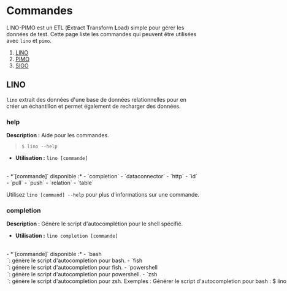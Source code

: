 # Commandes

LINO-PIMO est un ETL (**E**xtract **T**ransform **L**oad) simple pour gérer les données de test. Cette page liste les commandes qui peuvent être utilisées avec `lino` et `pimo`. 

1. [LINO](#lino)
2. [PIMO](#pimo)
3. [SIGO](#pimo)

## LINO <a name = "lino"></a>

`lino` extrait des données d'une base de données relationnelles pour en créer un échantillon et permet également de recharger des données.

### help

**Description :**
    Aide pour les commandes.

> ```console
> $ lino --help
>```

- **Utilisation :**
    `lino [commande]`
<br>
    - *`[commande]` disponible :*
        - `completion`
        - `dataconnector`
        - `http`
        - `id`
        - `pull`
        - `push`
        - `relation`
        - `table`

Utilisez `lino [command] --help` pour plus d'informations sur une commande.

### completion

**Description :**
    Génère le script d'autocomplétion pour le shell spécifié.

- **Utilisation :**
    `lino completion [commande]`
<br>
    - *`[commande]` disponible :*
        - `bash <option>`: génère le script d'autocompletion pour bash.
        - `fish <option>`: génère le script d'autocompletion pour fish.
        - `powershell <option>`: génère le script d'autocompletion pour powershell.
        - `zsh <option>`: génère le script d'autocompletion pour zsh.

> **Exemples :** <br>

Générer le script d'autocompletion pour bash :
```console
$ lino completion bash > /etc/bash_completion.d/lino
```
Génèrer le script d'autocompletion pour powershell en désactivant les descriptions de complétion :
```console
$ lino completion powershell --no-descriptions
```

Utilisez `lino completion [command] --help` pour plus d'informations sur une commande.

### dataconnector

**Description :**
    Gère les alias de la base de données.

- **Utilisation :**
    `lino dataconnector [commande]`
<br>
    - *`[commande]` disponible :*
        - `add <alias_bdd> <url_bdd> <option>`: ajoute un alias à une base de données.
        - `list`: liste les alias de base de données.
        - `ping <alias_bdd>`: connexion à la base de données `<alias_bdd>`.

**Alias :** `dataconnector`, `dc`

> **Exemples :** <br>

Ajouter un alias à une base de données en indiquant que la base de donnée est en lecture seule.
```console
$ lino dataconnector add mydatabase 'postgresql://postgres:sakila@localhost:5432/postgres?sslmode=disable' -r
```
Lister les alias.
```console
$ lino dc list
```

Utilisez `lino dataconnector [command] --help` pour plus d'informations sur une commande.

### http

**Description :**
    Démarre le serveur HTTP.

- **Utilisation :**
    `lino http <option>`   

> **Exemples :** <br>

Associer un port http (par défaut le port est 8000).
```console
$ lino http --port 8080
```
Préciser le nom du fichier contenant l'ingress-descriptor.
```console
$ lino http -i IngressDescriptor.yaml
```

### id

**Description :**
    Gère l'ingress-descriptor (descripteur d'entrée, ie. le chemin par lequel passe `lino` pour récupérer les données).

- **Utilisation :**
    `lino id [commande]`
<br>
    - *`[commande]` disponible :*
        - `create <start_table>`: créé l'ingress-descriptor à partir de la table `<start_table>`.
        - `display-plan`: montre les étapes par lesquelles la récupération des données se fait.
        - `export`: exporte le contenu de l'ingress-descriptor au format *JSON* vers la sortie stdout.
        - `set-child-lookup <relation> [true|false]`: définit le paramètre `lookup`* de la table enfant de la `<relation>` à true ou false dans l'ingress-descriptor.
        - `set-parent-lookup <relation> [true|false]`: définit le paramètre `lookup`* de la table parent de la `<relation>` à true ou false dans l'ingress-descriptor.
        - `set-start-table <start_table>`: définit la table de départ `<start_table>` dans l'ingress-descriptor
        - `show-graph`: montre le graphe de l'ingress-descriptor.

*`lookup`: indique si l'on veut ou non récupérer la donnée de la table concernée par cette `<relation>`.

> **Exemples :** <br>

Afficher le chemin que parcourt `lino` pour récupérer les données.
```console
$ lino id display-plan
```
Changer le paramètre `lookup` de la table enfant de la relation `fk_pets_owner_id`.
```console
$ lino id set-child-lookup fk_pets_owner_id true
```

Utilisez `lino id [command] --help` pour plus d'informations sur une commande.

### pull

**Description :**
    Extrait des données d'une base de données.

- **Utilisation :**
    `lino pull <alias_bdd> <option>`
<br>

> **Exemples :** <br>

Extraire les données uniques de la table `owners`.
```console
$ lino pull mydatabase --distinct --table owners
```
Extraire les grappes de données correspondant à la clause `where SQL`. 
```console
$ lino pull mydatabase -w "id in (12,24,36)"
```

### push

**Description :**
    Charge des données dans une base de données (mode par défault: *insertion*)

- **Utilisation :**
    `lino push [mode] <alias_bdd> <option>`
<br>
    - *`[mode]` disponible :*
        - `truncate`: permet de supprimer toutes les données d’une base sans supprimer la base de données.
        - `insert`: permet d'inserer une ou plusieurs lignes dans la base existante.
        - `update`: permet d’effectuer des modifications sur des lignes existantes.
        - `delete`: permet de supprimer des lignes dans une base.

> **Exemples :** <br>

Inserer dans la table `owners` un fichier contenant les lignes à inserer.
```console
$ lino push mydatabase --table owners < data.jsonl
```
Mettre à jour des données dans la base en supprimant les contraintes durant le chargement.
```console
$ < data.jsonl | lino push update mydatabase --disable-constraints
```

### relation

**Description :**
    Gère les relations de la base de données.

- **Utilisation :**
    `lino relation [commande]`
<br>
    - *`[commande]` disponible :*
        - `extract <alias_bdd>`: extrait les relations de la base de données.

**Alias :** `relation`, `rel`

> **Exemple :** <br>

Extraire les relations de la base de données `mydatabase`.
```console
$ lino relation extract mydatabase
```

Utilisez `lino relation [command] --help` pour plus d'informations sur une commande.

### sequence

**Description :**
    Gère les séquences.

- **Utilisation :**
    `lino sequence [commande]`
<br>
    - *`[commande]` disponible :*
        - `extract <alias_bdd>`: extrait le nom de la séquence de la base de données.
        - `status <alias_bdd>`: retourne le statut de la séquence de la base de données.
        - `update <alias_bdd>`: mets à jour le statut de la séquence.

**Alias :** `sequence`, `seq`

> **Exemples :** <br>

Extraire le nom de la séquence de `mydatabase`.
```console
$ lino sequence extract mydatabase
```
Connaître le status de la séquence de `mydatabase`.
```console
$ lino sequence status mydatabase
```

Utilisez `lino sequence [command] --help` pour plus d'informations sur une commande.

### table

**Description :**
    Gère les tables de la base de données.

- **Utilisation :**
    `lino table [commande]`
<br>
    - *`[commande]` disponible :*
        - `add-column <alias_table> <alias_colonne> <option>`: ajoute une définition de colonne dans le fichier `table.yml`.
        - `count <alias_bdd>`: compte le nombre de lignes présent dans les tables de la base de données.
        - `extract <alias_bdd>`: extrait les métadonnées des tables de la base de données.
        - `remove-column <alias_table> <alias_colonne>`: supprime une définition de colonne dans le fichier `table.yml`.

**Alias :** `table`, `tab`

> **Exemples :** <br>

Ajouter une colonne au fichier `table.yml` en précisant le type de la colonnes.
```console
$ lino table add-column owners first_name -i string
```
Retourner le nombre de lignes présent dans la base de données `mydatabase`.
```console
$ lino table count mydatabase
```

Utilisez `lino table [command] --help` pour plus d'informations sur une commande.

## PIMO <a name = "pimo"></a>

`pimo` masque des données sensibles contenues dans un flux de jsonlines en utilisant un fichier de configuration contenant les masques à appliquer.

### help

**Description :**
    Aide pour les commandes.

> ```console
> $ pimo --help
>```

- **Utilisation :**
    `pimo [commande]`
    `pimo <option>`
<br>
    - *`[commande]` disponible :*
        - `completion`
        - `flow`
        - `jsonschema`
        - `play`

Utilisez `pimo [command] --help` pour plus d'informations sur une commande.

### completion

**Description :**
    Génère le script d'autocomplétion pour `pimo` pour le shell spécifié.

- **Utilisation :**
    `pimo completion [commande]`
<br>
    - *`[commande]` disponible :*
        - `bash <option>`: génère le script d'autocompletion pour bash.
        - `fish <option>`: génère le script d'autocompletion pour fish.
        - `powershell <option>`: génère le script d'autocompletion pour powershell.
        - `zsh <option>`: génère le script d'autocompletion pour zsh.

> **Exemples :** <br>

Générer le script d'autocompletion pour bash :
```console
$ pimo completion bash > /etc/bash_completion.d/pimo
```
Génèrer le script d'autocompletion pour bash (sur macOS) en désactivant les descriptions de complétion :
```console
$ pimo completion bash --no-descriptions > /usr/local/etc/bash_completion.d/pimo
```

Utilisez `pimo completion [command] --help` pour plus d'informations sur une commande.

### flow

**Description :**
    Génère un diagramme Mermaid permettant de visualiser le processus de transformation de la donnée.

- **Utilisation :**
    `pimo flow <option>`

> **Exemple :** <br>

Générer le diagramme du fichier de configuration `masking.yml`
```console
$ pimo flow masking.yml > masking.mmd
```

### jsonchema

**Description :**
    Génère le schéma json du fichier de configuration de `pimo`.  

- **Utilisation :**
    `pimo jsonchema <option>`

> **Exemple :** <br>

Générer le schéma json.
```console
$ pimo jsonchema
```


### play

[A venir]

## SIGO <a name = "sigo"></a>

`sigo` anonymise un jeu de données en repectant le k-anonymat et la l-diversité. Il est possible de configurer l'anonymisation en ligne de commande ou à l'aide d'un fichier de configuration `yml`.

### help

**Description :**
    Aide pour les commandes.

> ```console
> $ sigo --help
>```

- **Utilisation :**
    `sigo <option>`
<br>
    - *`<option>` disponible :*
        - `--k-value,-k <value>`
        - `--l-value,-l <value>`
        - `--quasi-identifier,-q <list>`
        - `--sensitive,-s <list>`
        - `--anonymizer,-a <method>`
        - `--cluster-info,-i <name_of_field>`
        - `--entropy [true|false]`
        - `--configuration, -c <file>`

